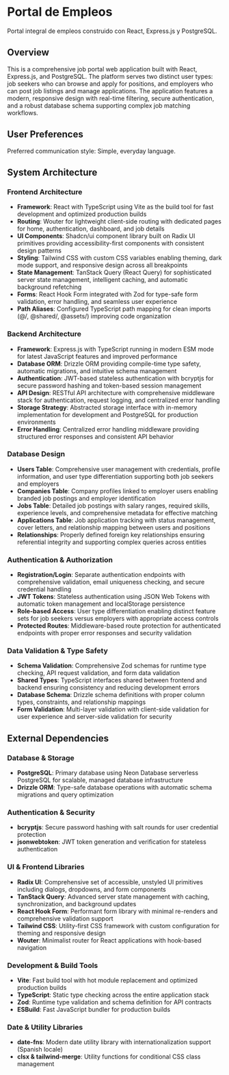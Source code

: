 # Portal de Empleos

Portal integral de empleos construido con React, Express.js y PostgreSQL.

## Overview

This is a comprehensive job portal web application built with React, Express.js, and PostgreSQL. The platform serves two distinct user types: job seekers who can browse and apply for positions, and employers who can post job listings and manage applications. The application features a modern, responsive design with real-time filtering, secure authentication, and a robust database schema supporting complex job matching workflows.

## User Preferences

Preferred communication style: Simple, everyday language.

## System Architecture

### Frontend Architecture
- **Framework**: React with TypeScript using Vite as the build tool for fast development and optimized production builds
- **Routing**: Wouter for lightweight client-side routing with dedicated pages for home, authentication, dashboard, and job details
- **UI Components**: Shadcn/ui component library built on Radix UI primitives providing accessibility-first components with consistent design patterns
- **Styling**: Tailwind CSS with custom CSS variables enabling theming, dark mode support, and responsive design across all breakpoints
- **State Management**: TanStack Query (React Query) for sophisticated server state management, intelligent caching, and automatic background refetching
- **Forms**: React Hook Form integrated with Zod for type-safe form validation, error handling, and seamless user experience
- **Path Aliases**: Configured TypeScript path mapping for clean imports (@/, @shared/, @assets/) improving code organization

### Backend Architecture
- **Framework**: Express.js with TypeScript running in modern ESM mode for latest JavaScript features and improved performance
- **Database ORM**: Drizzle ORM providing compile-time type safety, automatic migrations, and intuitive schema management
- **Authentication**: JWT-based stateless authentication with bcryptjs for secure password hashing and token-based session management
- **API Design**: RESTful API architecture with comprehensive middleware stack for authentication, request logging, and centralized error handling
- **Storage Strategy**: Abstracted storage interface with in-memory implementation for development and PostgreSQL for production environments
- **Error Handling**: Centralized error handling middleware providing structured error responses and consistent API behavior

### Database Design
- **Users Table**: Comprehensive user management with credentials, profile information, and user type differentiation supporting both job seekers and employers
- **Companies Table**: Company profiles linked to employer users enabling branded job postings and employer identification
- **Jobs Table**: Detailed job postings with salary ranges, required skills, experience levels, and comprehensive metadata for effective matching
- **Applications Table**: Job application tracking with status management, cover letters, and relationship mapping between users and positions
- **Relationships**: Properly defined foreign key relationships ensuring referential integrity and supporting complex queries across entities

### Authentication & Authorization
- **Registration/Login**: Separate authentication endpoints with comprehensive validation, email uniqueness checking, and secure credential handling
- **JWT Tokens**: Stateless authentication using JSON Web Tokens with automatic token management and localStorage persistence
- **Role-based Access**: User type differentiation enabling distinct feature sets for job seekers versus employers with appropriate access controls
- **Protected Routes**: Middleware-based route protection for authenticated endpoints with proper error responses and security validation

### Data Validation & Type Safety
- **Schema Validation**: Comprehensive Zod schemas for runtime type checking, API request validation, and form data validation
- **Shared Types**: TypeScript interfaces shared between frontend and backend ensuring consistency and reducing development errors
- **Database Schema**: Drizzle schema definitions with proper column types, constraints, and relationship mappings
- **Form Validation**: Multi-layer validation with client-side validation for user experience and server-side validation for security

## External Dependencies

### Database & Storage
- **PostgreSQL**: Primary database using Neon Database serverless PostgreSQL for scalable, managed database infrastructure
- **Drizzle ORM**: Type-safe database operations with automatic schema migrations and query optimization

### Authentication & Security
- **bcryptjs**: Secure password hashing with salt rounds for user credential protection
- **jsonwebtoken**: JWT token generation and verification for stateless authentication

### UI & Frontend Libraries
- **Radix UI**: Comprehensive set of accessible, unstyled UI primitives including dialogs, dropdowns, and form components
- **TanStack Query**: Advanced server state management with caching, synchronization, and background updates
- **React Hook Form**: Performant form library with minimal re-renders and comprehensive validation support
- **Tailwind CSS**: Utility-first CSS framework with custom configuration for theming and responsive design
- **Wouter**: Minimalist router for React applications with hook-based navigation

### Development & Build Tools
- **Vite**: Fast build tool with hot module replacement and optimized production builds
- **TypeScript**: Static type checking across the entire application stack
- **Zod**: Runtime type validation and schema definition for API contracts
- **ESBuild**: Fast JavaScript bundler for production builds

### Date & Utility Libraries
- **date-fns**: Modern date utility library with internationalization support (Spanish locale)
- **clsx & tailwind-merge**: Utility functions for conditional CSS class management